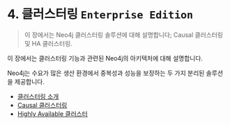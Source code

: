 # 4. 클러스터링 `Enterprise Edition`

> 이 장에서는 Neo4j 클러스터링 솔루션에 대해 설명합니다; Causal 클러스터링 및 HA 클러스터링.

이 장에서는 클러스터링 기능과 관련된 Neo4j의 아키텍처에 대해 설명합니다.

Neo4j는 수요가 많은 생산 환경에서 중복성과 성능을 보장하는 두 가지 분리된 솔루션을 제공합니다.

* [클러스터링 소개](./clustering/introduction-to-clustering.html)
* [Causal 클러스터링](./clustering/causal-cluster.html)
* [Highly Available 클러스터](https://neo4j.com/docs/operations-manual/3.3/clustering/high-availability/)
